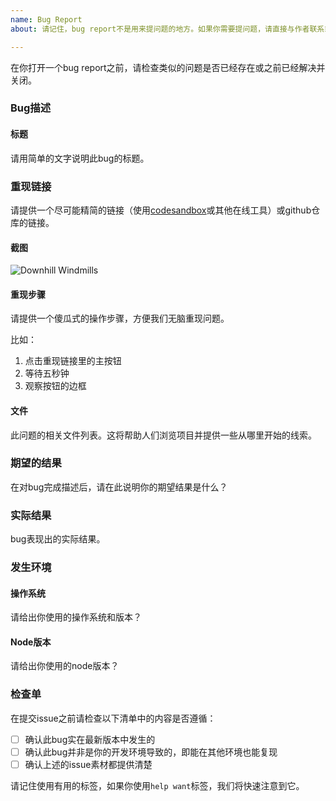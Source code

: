 ```yaml
---
name: Bug Report
about: 请记住，bug report不是用来提问题的地方。如果你需要提问题，请直接与作者联系或者在交流群中询问。

---
```

在你打开一个bug report之前，请检查类似的问题是否已经存在或之前已经解决并关闭。

### Bug描述

#### 标题

请用简单的文字说明此bug的标题。

### 重现链接

请提供一个尽可能精简的链接（使用[codesandbox](https://codesandbox.io/)或其他在线工具）或github仓库的链接。

#### 截图

![Downhill Windmills](http://i.giphy.com/KO8AG2EByqkFi.gif)

#### 重现步骤

请提供一个傻瓜式的操作步骤，方便我们无脑重现问题。

比如：

1. 点击重现链接里的主按钮
2. 等待五秒钟
3. 观察按钮的边框

#### 文件

此问题的相关文件列表。这将帮助人们浏览项目并提供一些从哪里开始的线索。

### 期望的结果

在对bug完成描述后，请在此说明你的期望结果是什么？

### 实际结果

bug表现出的实际结果。

### 发生环境

#### 操作系统

请给出你使用的操作系统和版本？

#### Node版本

请给出你使用的node版本？

### 检查单

在提交issue之前请检查以下清单中的内容是否遵循：

- [ ] 确认此bug实在最新版本中发生的
- [ ] 确认此bug并非是你的开发环境导致的，即能在其他环境也能复现
- [ ] 确认上述的issue素材都提供清楚

请记住使用有用的标签，如果你使用`help want`标签，我们将快速注意到它。
